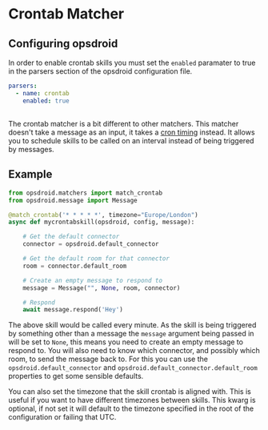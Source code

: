 # Crontab Matcher

## Configuring opsdroid

In order to enable crontab skills you must set the `enabled` paramater to true in the parsers section of the opsdroid configuration file.

```yaml
parsers:
  - name: crontab
    enabled: true
```

##

The crontab matcher is a bit different to other matchers. This matcher doesn't take a message as an input, it takes a [cron timing](https://en.wikipedia.org/wiki/Cron) instead. It allows you to schedule skills to be called on an interval instead of being triggered by messages.

## Example

```python
from opsdroid.matchers import match_crontab
from opsdroid.message import Message

@match_crontab('* * * * *', timezone="Europe/London")
async def mycrontabskill(opsdroid, config, message):

    # Get the default connector
    connector = opsdroid.default_connector

    # Get the default room for that connector
    room = connector.default_room

    # Create an empty message to respond to
    message = Message("", None, room, connector)

    # Respond
    await message.respond('Hey')
```

The above skill would be called every minute. As the skill is being triggered by something other than a message the `message` argument being passed in will be set to `None`, this means you need to create an empty message to respond to. You will also need to know which connector, and possibly which room, to send the message back to. For this you can use the `opsdroid.default_connector` and `opsdroid.default_connector.default_room` properties to get some sensible defaults.

You can also set the timezone that the skill crontab is aligned with. This is useful if you want to have different timezones between skills. This kwarg is optional, if not set it will default to the timezone specified in the root of the configuration or failing that UTC.
